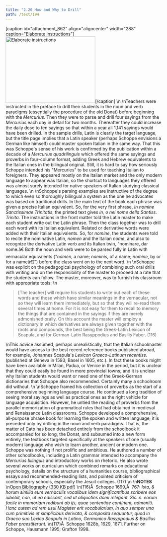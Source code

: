 ```yaml
---
title: "2.20 How and Why to Drill"
path: /text/194
---
```

[caption id="attachment_862" align="aligncenter" width="288" caption="Elaborate instructions"]<a rel="pop-up" href="http://humanismforsale.org/text/images_full/2.00_Chapter_Two/3A-434,Mercurius-Biljingujs,-pg.766-767.jpg"><img class="size-full wp-image-862" title="3a-434mercurius-biljingujs-pg766-767-thumb" src="http://www.humanismforsale.org/text/wp-content/uploads/2008/09/3a-434mercurius-biljingujs-pg766-767-thumb.jpg" alt="Elaborate instructions" width="288" height="214" /></a>[/caption]\n\nTeachers were instructed in the preface to drill their students in the noun and verb paradigms (essentially the procedure of the old Donat) before beginning with the <em>Mercurius</em>. Then they were to parse and drill four sayings from the <em>Mercurius</em> each day in detail for two months. Thereafter they could increase the daily dose to ten sayings so that within a year all 1,141 sayings would have been drilled. In the sample drills, Latin is clearly the target language, but the title page implies that a Latin speaker (perhaps Schoppe envisions a German like himself) could master spoken Italian in the same way. That this was Schoppe's sense of his work is confirmed by the publication within a decade of a <em>Mercurius quadrilinguis</em> which offered the same sayings and proverbs in four-column format, adding Greek and Hebrew equivalents to the Italian ones in the bilingual original. Still, it is hard to say how seriously Schoppe intended his "Mercuries" to be used for teaching Italian to foreigners. They appeared mostly on the Italian market and the only modern language to appear was Italian, so the shortcut to languages they offered was almost surely intended for native speakers of Italian studying classical languages.\n\nSchoppe's parsing examples are instructive of the degree to which even so thoroughly bilingual a system as the one he advocates was based on traditional drills. In the main text of the book each phrase was given a precise Italian equivalent. So, for the very first phrase, <em>In nomine Sanctissimae Trinitatis</em>, the printed text gives <em>in, o nel nome della Santiss. Trinita</em>. The instructions in the front matter told the Latin master to make each student write out the Latin phrase. Then the class together was to drill each word with its Italian equivalent. Related or derivative words were added with their Italian equivalents. So, for <em>nomine</em>, the students were told to recite the nominative Latin, <em>nomen</em> and the Italian <em>nome</em>, and also to recognize the derivative Latin verb and its Italian twin, "nominare, dar nome.â€ Both the noun and verb were to be parsed fully in Latin with vernacular equivalents ("<em>nomen</em>, a name; <em>nominis</em>, of a name; <em>nomine</em>, by or for a nameâ€¦") before the class went on to the next word.\n\nSchoppe was explicit on the pedagogical psychology of combining such oral drills with writing and on the responsibility of the master to proceed at a rate that the students can follow. The master, moreover, was to furnish his classroom with appropriate tools:\n<blockquote>[The teacher] will require his students to write out each of these words and those which have similar meanings in the vernacular, not so they will learn them immediately, but so that they will re-read them several times at home. For it is not easy for them to recall to memory the things that are contained in the sayings if they are merely admonished orally. On this account the master will employ a dictionary in which derivatives are always given together with the roots and compounds, the best being the Greek-Latin Lexicon of Scapula, and for German-Latin Rasyppodius and Basilis Faber. (116)</blockquote>\nThis advice assumed, perhaps unrealistically, that the Italian schoolmaster would have access to the best recent reference books published abroad, for example, Johannes Scapula's <em>Lexicon</em> <em>Graeco-Latinum recentiss</em>. (published at Geneva in 1593; Basel in 1605, etc.). In fact these books might have been available in Milan, Padua, or Venice in the period, but it is unclear that they could easily be found in more provincial towns; and it is unclear why Italian students would want or need one of the Greek-German dictionaries that Schoppe also recommended. Certainly many a schoolroom did without.\n\nSchoppe framed his collection of proverbs as the start of a comprehensive beginning language course. He continued a long tradition of seeing moral sayings as well as practical ones as the right vehicle for language acquisition. However, he untied the reading of proverbs from the parallel memorization of grammatical rules that had obtained in medieval and Renaissance Latin classrooms. Schoppe developed a comprehensive, all-purpose phrase book for learning the spoken and written language; it is preceded only by drilling in the noun and verb paradigms. That is, the matter of Cato has been detached entirely from the schoolbook it accompanied for so long, the Donat, and subsumed into a new form entirely, the textbook targeted specifically at the speakers of one (usually modern) language who wish to learn another, ancient or modern one. Schoppe was nothing if not prolific and ambitious. He authored a number of other schoolbooks, including a Latin grammar intended to accompany the<em> Mercurius bilinguis</em> and introductory works on rhetoric. He also wrote several works on curriculum which combined remarks on educational psychology, details on the structure of a humanities course, bibliographical essays and recommended-reading lists, and pointed criticism of contemporary schools, especially the Jesuit colleges. (117)\n\n<strong>NOTES</strong>\n<a href="http://www.humanismforsale.org/bibliography.pdf" target="new">Open Bibliography (330 KB pdf)</a>\n(116)Â  Schoppe 1699,Â  767: <em>Ista, &amp; horum similia eum vernaculis vocalibus idem significantibus scribere eos iubebit, non, ut ea ediscant, sed ut aliquoties domi relegant. Sic. n. eorum facile in memoriam redibunt ab ijs, quae sententiae continent, admoniti. Hanc autem ad rem usui Magister erit vocabularium, in quo semper una cum primitivis et simplicibus derivata, &amp; composita sequuntur, quod in Graeco suo Lexico Scapula in Latino, Germanico Rasyppodius &amp; Basilius Faber praestiterunt.</em>\n(117)Â  Schoppe 1628b, 1629, 1671. Further on Schoppe, Hausmann 1995; Grafton 1998.
